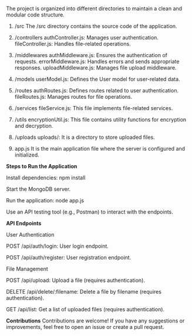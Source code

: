 The project is organized into different directories to maintain a clean and modular code structure.

1. /src
The /src directory contains the source code of the application.

2. /controllers
authController.js: Manages user authentication.
fileController.js: Handles file-related operations.

3. /middlewares
authMiddleware.js: Ensures the authentication of requests.
errorMiddleware.js: Handles errors and sends appropriate responses.
uploadMiddleware.js: Manages file upload middleware.

4. /models
userModel.js: Defines the User model for user-related data.

5. /routes
authRoutes.js: Defines routes related to user authentication.
fileRoutes.js: Manages routes for file operations.

6. /services
fileService.js: This file implements file-related services.

7. /utils
encryptionUtil.js: This file contains utility functions for encryption and decryption.

8. /uploads
uploads/: It is a directory to store uploaded files.

9. app.js
It is the main application file where the server is configured and initialized.


**Steps to Run the Application**

Install dependencies: npm install

Start the MongoDB server.

Run the application: node app.js

Use an API testing tool (e.g., Postman) to interact with the endpoints.

**API Endpoints**

User Authentication

POST /api/auth/login: User login endpoint.

POST /api/auth/register: User registration endpoint.

File Management

POST /api/upload: Upload a file (requires authentication).

DELETE /api/delete/:filename: Delete a file by filename (requires authentication).

GET /api/list: Get a list of uploaded files (requires authentication).

**Contributions**
Contributions are welcome! If you have any suggestions or improvements, feel free to open an issue or create a pull request.
